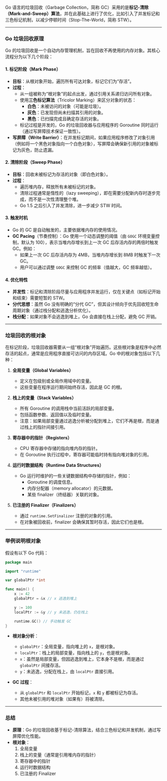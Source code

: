 Go 语言的垃圾回收（Garbage Collection，简称 GC）采用的是**标记-清除（Mark-and-Sweep）算法**，并在此基础上进行了优化，比如引入了并发标记和三色标记机制，以减少停顿时间（Stop-The-World，简称 STW）。

---

### Go 垃圾回收原理

Go 的垃圾回收是一个自动内存管理机制，旨在回收不再使用的内存对象。其核心流程分为以下几个阶段：

#### 1. **标记阶段（Mark Phase）**

- **目标**：从根对象开始，遍历所有可达对象，标记它们为“存活”。
- **过程**：
  - 从一组被称为“根对象”的起点出发，通过引用关系递归访问所有对象。
  - 使用**三色标记算法**（Tricolor Marking）来区分对象的状态：
    - **白色**：未被访问的对象（可能是垃圾）。
    - **灰色**：已发现但尚未扫描其引用的对象。
    - **黑色**：已扫描完成且确定存活的对象。
  - 标记过程是并发的，Go 的垃圾回收器与应用程序的 Goroutine 同时运行（通过写屏障技术保证一致性）。
- **写屏障（Write Barrier）**：在并发标记期间，如果应用程序修改了对象引用（例如将一个黑色对象指向一个白色对象），写屏障会确保新引用的对象被标记为灰色，防止遗漏。

#### 2. **清除阶段（Sweep Phase）**

- **目标**：回收未被标记为存活的对象（即白色对象）。
- **过程**：
  - 遍历堆内存，释放所有未被标记的对象。
  - 清除过程通常是惰性的（lazy sweeping），即在需要分配新内存时逐步完成，而不是一次性清理整个堆。
  - Go 1.5 之后引入了并发清除，进一步减少 STW 时间。

#### 3. **触发时机**

- Go 的 GC 是自动触发的，主要依据堆内存的使用情况。
- **GC Pacing**（节奏控制）：Go 使用一个动态调整的阈值（由 `GOGC` 环境变量控制，默认为 100），表示当堆内存增长到上一次 GC 后存活内存的两倍时触发 GC。例如：
  - 如果上一次 GC 后存活内存为 4MB，当堆内存增长到 8MB 时触发下一次 GC。
  - 用户可以通过调整 `GOGC` 来控制 GC 的频率（值越大，GC 频率越低）。

#### 4. **优化特性**

- **并发性**：标记和清除阶段尽量与应用程序并发运行，仅在关键点（如标记开始和结束）需要短暂的 STW。
- **分代思想**：虽然 Go 没有明确的“分代 GC”，但其设计倾向于优先回收短生命周期对象（通过栈分配和逃逸分析优化）。
- **栈分配**：如果对象不会逃逸到堆上，Go 会直接在栈上分配，避免 GC 开销。

---

### 垃圾回收的根对象

在标记阶段，垃圾回收器需要从一组“根对象”开始遍历。这些根对象是程序中必然存活的起点，通常是应用程序直接可访问的内存区域。Go 中的根对象包括以下几种：

1. **全局变量（Global Variables）**

   - 定义在包级别或全局作用域中的变量。
   - 这些变量在程序运行期间始终存活，因此是 GC 的根。
2. **栈上的变量（Stack Variables）**

   - 所有 Goroutine 的调用栈中当前活跃的局部变量。
   - 包括函数参数、返回值以及临时变量。
   - 注意：如果局部变量通过逃逸分析被分配到堆上，它们不再是根，而是通过栈上的指针间接引用。
3. **寄存器中的指针（Registers）**

   - CPU 寄存器中存储的指向堆内存的指针。
   - 在 Goroutine 执行过程中，寄存器可能临时持有指向堆对象的引用。
4. **运行时数据结构（Runtime Data Structures）**

   - Go 运行时维护的一些关键数据结构中存储的指针，例如：
     - Goroutine 的调度信息。
     - 内存分配器（memory allocator）的元数据。
     - 某些 finalizer（终结器）关联的对象。
5. **已注册的 Finalizer（Finalizers）**

   - 通过 `runtime.SetFinalizer` 注册的对象的引用。
   - 在对象被回收前，finalizer 会确保其暂时存活，因此它们也是根。

---

### 举例说明根对象

假设有以下 Go 代码：

```go
package main

import "runtime"

var globalPtr *int

func main() {
    x := 42
    globalPtr = &x // x 逃逸到堆上

    y := 100
    localPtr := &y // y 未逃逸，仍在栈上

    runtime.GC() // 手动触发 GC
}
```

- **根对象分析**：

  - `globalPtr`：全局变量，指向堆上的 `x`，是根对象。
  - `localPtr`：栈上的局部变量，指向栈上的 `y`，也是根对象。
  - `x`：虽然是局部变量，但因逃逸到堆上，它本身不是根，而是通过 `globalPtr` 间接存活。
  - `y`：未逃逸，分配在栈上，由 `localPtr` 直接引用。
- **GC 过程**：

  - 从 `globalPtr` 和 `localPtr` 开始标记，`x` 和 `y` 都被标记为存活。
  - 其他未被引用的堆对象（如果有）将被清除。

---

### 总结

- **原理**：Go 的垃圾回收基于标记-清除算法，结合三色标记和并发机制，通过写屏障优化性能。
- **根对象**：
  1. 全局变量
  2. 栈上的变量（通常是引用堆内存的指针）
  3. 寄存器中的指针
  4. 运行时数据结构
  5. 已注册的 Finalizer
